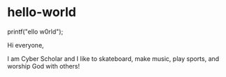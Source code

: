 # hello-world
 printf("ello w0rld");

Hi everyone,

I am Cyber Scholar and I like to skateboard, make music, play sports, and worship God with others!
